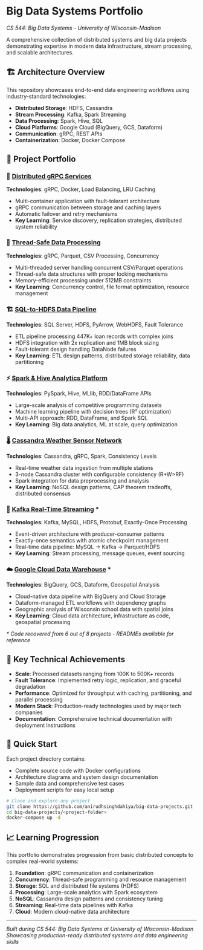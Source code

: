 # Big Data Systems Portfolio
*CS 544: Big Data Systems - University of Wisconsin-Madison*

A comprehensive collection of distributed systems and big data projects demonstrating expertise in modern data infrastructure, stream processing, and scalable architectures.

## 🏗️ Architecture Overview

This repository showcases end-to-end data engineering workflows using industry-standard technologies:
- **Distributed Storage**: HDFS, Cassandra
- **Stream Processing**: Kafka, Spark Streaming  
- **Data Processing**: Spark, Hive, SQL
- **Cloud Platforms**: Google Cloud (BigQuery, GCS, Dataform)
- **Communication**: gRPC, REST APIs
- **Containerization**: Docker, Docker Compose

## 📂 Project Portfolio

### 🔄 [Distributed gRPC Services](./grpc-containers/)
**Technologies**: gRPC, Docker, Load Balancing, LRU Caching
- Multi-container application with fault-tolerant architecture
- gRPC communication between storage and caching layers
- Automatic failover and retry mechanisms
- **Key Learning**: Service discovery, replication strategies, distributed system reliability

### 🧵 [Thread-Safe Data Processing](./threadsafe-tables/)
**Technologies**: gRPC, Parquet, CSV Processing, Concurrency
- Multi-threaded server handling concurrent CSV/Parquet operations
- Thread-safe data structures with proper locking mechanisms
- Memory-efficient processing under 512MB constraints
- **Key Learning**: Concurrency control, file format optimization, resource management

### 🏗️ [SQL-to-HDFS Data Pipeline](./sql-hdfs-pipeline/)
**Technologies**: SQL Server, HDFS, PyArrow, WebHDFS, Fault Tolerance
- ETL pipeline processing 447K+ loan records with complex joins
- HDFS integration with 2x replication and 1MB block sizing
- Fault-tolerant design handling DataNode failures
- **Key Learning**: ETL design patterns, distributed storage reliability, data partitioning

### ⚡ [Spark & Hive Analytics Platform](./spark-hive-analysis/)
**Technologies**: PySpark, Hive, MLlib, RDD/DataFrame APIs
- Large-scale analysis of competitive programming datasets
- Machine learning pipeline with decision trees (R² optimization)
- Multi-API approach: RDD, DataFrame, and Spark SQL
- **Key Learning**: Big data analytics, ML at scale, query optimization

### 🌡️ [Cassandra Weather Sensor Network](./cassandra-weather-sensors/) 
**Technologies**: Cassandra, gRPC, Spark, Consistency Levels
- Real-time weather data ingestion from multiple stations
- 3-node Cassandra cluster with configurable consistency (R+W>RF)
- Spark integration for data preprocessing and analysis
- **Key Learning**: NoSQL design patterns, CAP theorem tradeoffs, distributed consensus

### 🚀 [Kafka Real-Time Streaming](./kafka-streaming-pipeline/) *
**Technologies**: Kafka, MySQL, HDFS, Protobuf, Exactly-Once Processing
- Event-driven architecture with producer-consumer patterns
- Exactly-once semantics with atomic checkpoint management  
- Real-time data pipeline: MySQL → Kafka → Parquet/HDFS
- **Key Learning**: Stream processing, message queues, event sourcing

### ☁️ [Google Cloud Data Warehouse](./gcp-bigquery-analytics/) *
**Technologies**: BigQuery, GCS, Dataform, Geospatial Analysis
- Cloud-native data pipeline with BigQuery and Cloud Storage
- Dataform-managed ETL workflows with dependency graphs
- Geographic analysis of Wisconsin school data with spatial joins
- **Key Learning**: Cloud data architecture, infrastructure as code, geospatial processing

*\* Code recovered from 6 out of 8 projects - READMEs available for reference*

## 🎯 Key Technical Achievements

- **Scale**: Processed datasets ranging from 100K to 500K+ records
- **Fault Tolerance**: Implemented retry logic, replication, and graceful degradation
- **Performance**: Optimized for throughput with caching, partitioning, and parallel processing
- **Modern Stack**: Production-ready technologies used by major tech companies
- **Documentation**: Comprehensive technical documentation with deployment instructions

## 🚀 Quick Start

Each project directory contains:
- Complete source code with Docker configurations
- Architecture diagrams and system design documentation
- Sample data and comprehensive test cases
- Deployment scripts for easy local setup

```bash
# Clone and explore any project
git clone https://github.com/anirudhsinghdahiya/big-data-projects.git
cd big-data-projects/<project-folder>
docker-compose up -d
```
## 📈 Learning Progression

This portfolio demonstrates progression from basic distributed concepts to complex real-world systems:

1. **Foundation**: gRPC communication and containerization
2. **Concurrency**: Thread-safe programming and resource management  
3. **Storage**: SQL and distributed file systems (HDFS)
4. **Processing**: Large-scale analytics with Spark ecosystem
5. **NoSQL**: Cassandra design patterns and consistency tuning
6. **Streaming**: Real-time data pipelines with Kafka
7. **Cloud**: Modern cloud-native data architecture

---

*Built during CS 544: Big Data Systems at University of Wisconsin-Madison*  
*Showcasing production-ready distributed systems and data engineering skills*
